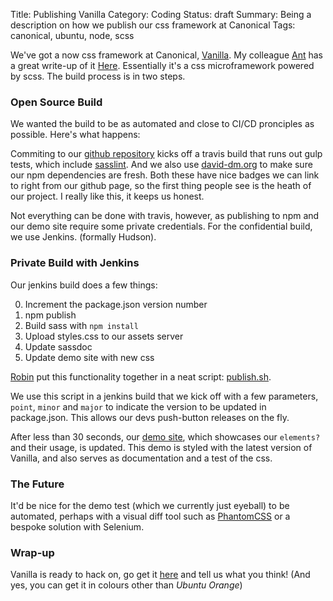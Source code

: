 Title: Publishing Vanilla
Category: Coding
Status: draft
Summary: Being a description on how we publish our css framework at Canonical
Tags: canonical, ubuntu, node, scss


We've got a now css framework at Canonical, [Vanilla](http://design.canonical.com/2015/06/introducing-vanilla/). My colleague [Ant](http://design.canonical.com/author/ya-bo-ng/) has a great write-up of it [Here](http://design.canonical.com/2015/06/introducing-vanilla/). Essentially it's a css microframework powered by scss. The build process is in two steps.

### Open Source Build
We wanted the build to be as automated and close to CI/CD pronciples as possible. Here's what happens:

Commiting to our [github repository](https://github.com/ubuntudesign/vanilla-framework) kicks off a travis build that runs out gulp tests, which include [sasslint](https://github.com/brigade/scss-lint/). And we also use [david-dm.org](https://david-dm.org/ubuntudesign/vanilla-framework#info=devDependencies) to make sure our npm dependencies are fresh. Both these have nice badges we can link to right from our github page, so the first thing people see is the heath of our project. I really like this, it keeps us honest.

Not everything can be done with travis, however, as publishing to npm and our demo site require some private credentials. For the confidential build, we use Jenkins. (formally Hudson).

### Private Build with Jenkins
Our jenkins build does a few things:

0. Increment the package.json version number
0. npm publish
0. Build sass with `npm install`
0. Upload styles.css to our assets server
0. Update sassdoc
0. Update demo site with new css


[Robin](http://design.canonical.com/author/nottrobin/) put this functionality together in a neat script: [publish.sh](https://github.com/ubuntudesign/vanilla-builder/blob/master/publish.sh).

We use this script in a jenkins build that we kick off with a few parameters, `point`, `minor` and `major` to indicate the version to be updated in package.json. This allows our devs push-button releases on the fly.

After less than 30 seconds, our [demo site](http://ubuntudesign.github.io/vanilla-framework/demo/), which showcases our `elements?` and their usage, is updated. This demo is styled with the latest version of Vanilla, and also serves as documentation and a test of the css.

### The Future
It'd be nice for the demo test (which we currently just eyeball) to be automated, perhaps with a visual diff tool such as [PhantomCSS](https://github.com/Huddle/PhantomCSS) or a bespoke solution with Selenium.

### Wrap-up
Vanilla is ready to hack on, go get it [here](http://design.canonical.com/2015/06/introducing-vanilla/) and tell us what you think! (And yes, you can get it in colours other than _Ubuntu Orange_)
